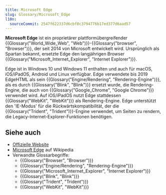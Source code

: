 ```yaml
---
title: Microsoft Edge
slug: Glossary/Microsoft_Edge
l10n:
  sourceCommit: 2547f622337d6cbf8c3794776b17ed377d6aad57
---
```


**Microsoft Edge** ist ein proprietärer plattformübergreifender {{Glossary("World_Wide_Web", "Web")}}-{{Glossary("browser", "Browser")}}, der seit 2014 von Microsoft entwickelt wird. Ursprünglich als Spartan bekannt, ersetzte Edge den langjährigen Browser {{Glossary("Microsoft_Internet_Explorer", "Internet Explorer")}}.

Edge ist in Windows 10 und Windows 11 enthalten und auch für macOS, iOS/iPadOS, Android und Linux verfügbar. Edge verwendete bis 2019 EdgeHTML als sein {{Glossary("Engine/Rendering", "Rendering-Engine")}}, als es durch {{Glossary("Blink", "Blink")}} ersetzt wurde, die Rendering-Engine, die auch von {{Glossary("Google_Chrome", "Google Chrome")}} verwendet wird. Auf iOS/iPadOS nutzt Edge stattdessen {{Glossary("WebKit", "WebKit")}} als Rendering-Engine. Edge unterstützt den 'IE-Modus' für die Rückwärtskompatibilität, der die {{Glossary("Trident", "Trident")}}-Engine verwendet, um Seiten zu rendern, die Legacy-Internet-Explorer-Funktionen benötigen.

## Siehe auch

- [Offizielle Website](https://www.microsoft.com/en-us/edge)
- [Microsoft Edge](https://en.wikipedia.org/wiki/Microsoft_Edge) auf Wikipedia
- Verwandte Glossarbegriffe:
  - {{Glossary("Browser", "Browser")}}
  - {{Glossary("Engine/Rendering", "Rendering-Engine")}}
  - {{Glossary("Microsoft_Internet_Explorer", "Internet Explorer")}}
  - {{Glossary("Blink", "Blink")}}
  - {{Glossary("Trident", "Trident")}}
  - {{Glossary("WebKit", "WebKit")}}
